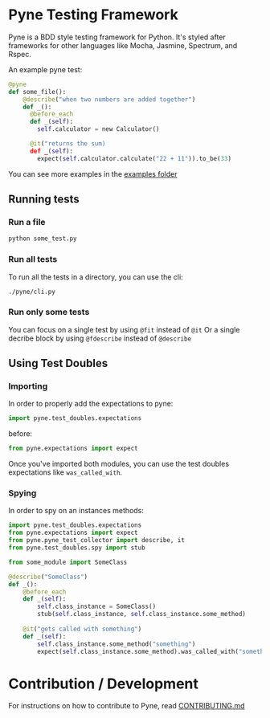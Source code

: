 # Pyne Testing Framework

Pyne is a BDD style testing framework for Python. It's styled after frameworks for other languages like Mocha, Jasmine, Spectrum, and Rspec.

An example pyne test:
```python
@pyne
def some_file():
    @describe("when two numbers are added together")
    def _():
      @before_each
      def _(self):
        self.calculator = new Calculator()

      @it("returns the sum)
      def _(self):
        expect(self.calculator.calculate("22 + 11")).to_be(33)
```
You can see more examples in the [examples folder](./examples)

## Running tests
### Run a file

```bash
python some_test.py
```

### Run all tests

To run all the tests in a directory, you can use the cli:
```bash
./pyne/cli.py
```

### Run only some tests

You can focus on a single test by using `@fit` instead of `@it`
Or a single decribe block by using `@fdescribe` instead of `@describe`

## Using Test Doubles
### Importing
In order to properly add the expectations to pyne:

```python
import pyne.test_doubles.expectations 
```

before:
```python
from pyne.expectations import expect
```

Once you've imported both modules, you can use the test doubles expectations like `was_called_with`.

### Spying

In order to spy on an instances methods:

```python
import pyne.test_doubles.expectations 
from pyne.expectations import expect
from pyne.pyne_test_collector import describe, it
from pyne.test_doubles.spy import stub

from some_module import SomeClass

@describe("SomeClass")
def _():
    @before_each
    def _(self):
        self.class_instance = SomeClass()
        stub(self.class_instance, self.class_instance.some_method)
    
    @it("gets called with something")
    def _(self):
        self.class_instance.some_method("something")
        expect(self.class_instance.some_method).was_called_with("something")
```
# Contribution / Development

For instructions on how to contribute to Pyne, read [CONTRIBUTING.md](CONTRIBUTING.md)
